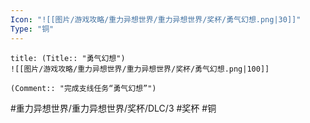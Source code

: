 ```yaml
---
Icon: "![[图片/游戏攻略/重力异想世界/重力异想世界/奖杯/勇气幻想.png|30]]"
Type: "铜"
---
```

```ad-common-bronze-trophy
title: (Title:: "勇气幻想")
![[图片/游戏攻略/重力异想世界/重力异想世界/奖杯/勇气幻想.png|100]]

(Comment:: "完成支线任务“勇气幻想”")
```

#重力异想世界/重力异想世界/奖杯/DLC/3 #奖杯 #铜
